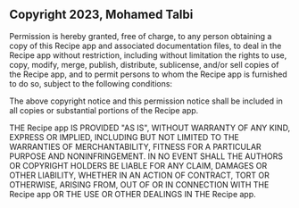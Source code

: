 ## Copyright 2023, Mohamed Talbi

Permission is hereby granted, free of charge, to any person obtaining a copy of this Recipe app and associated documentation files, to deal in the Recipe app without restriction, including without limitation the rights to use, copy, modify, merge, publish, distribute, sublicense, and/or sell copies of the Recipe app, and to permit persons to whom the Recipe app is furnished to do so, subject to the following conditions:

The above copyright notice and this permission notice shall be included in all copies or substantial portions of the Recipe app.

THE Recipe app IS PROVIDED "AS IS", WITHOUT WARRANTY OF ANY KIND, EXPRESS OR IMPLIED, INCLUDING BUT NOT LIMITED TO THE WARRANTIES OF MERCHANTABILITY, FITNESS FOR A PARTICULAR PURPOSE AND NONINFRINGEMENT. IN NO EVENT SHALL THE AUTHORS OR COPYRIGHT HOLDERS BE LIABLE FOR ANY CLAIM, DAMAGES OR OTHER LIABILITY, WHETHER IN AN ACTION OF CONTRACT, TORT OR OTHERWISE, ARISING FROM, OUT OF OR IN CONNECTION WITH THE Recipe app OR THE USE OR OTHER DEALINGS IN THE Recipe app.
